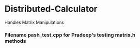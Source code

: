 # Distributed-Calculator


Handles Matrix Manipulations

### Filename pash_test.cpp for Pradeep's testing matrix.h methods 